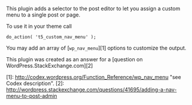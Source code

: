 This plugin adds a selector to the post editor to let you assign a custom menu to a single post or page.

To use it in your theme call

	do_action( 't5_custom_nav_menu' );
	
You may add an array of [`wp_nav_menu`][1] options to customize the output.

This plugin was created as an answer for a [question on WordPress.StackExchange.com][2]

[1]: http://codex.wordpress.org/Function_Reference/wp_nav_menu "see Codex description".
[2]: http://wordpress.stackexchange.com/questions/41695/adding-a-nav-menu-to-post-admin